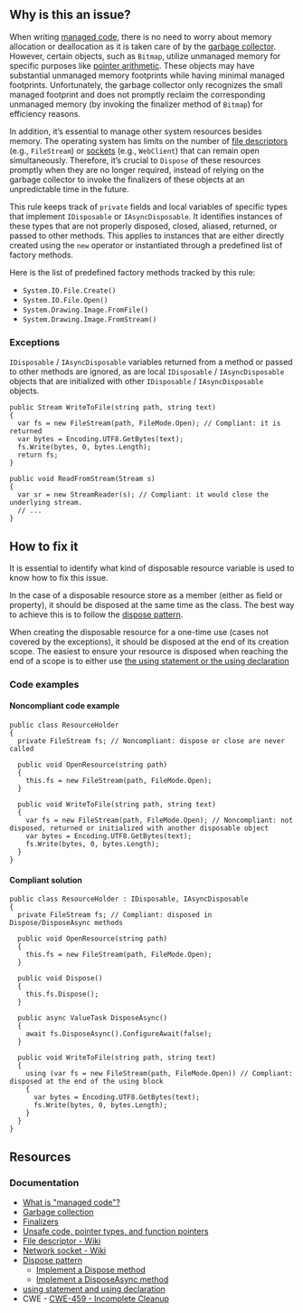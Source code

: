 ## Why is this an issue?

When writing [managed code](https://learn.microsoft.com/en-us/dotnet/standard/managed-code), there is no need to worry about memory
allocation or deallocation as it is taken care of by the [garbage
collector](https://learn.microsoft.com/en-us/dotnet/standard/garbage-collection). However, certain objects, such as `Bitmap`, utilize unmanaged memory for specific purposes like [pointer arithmetic](https://learn.microsoft.com/en-us/dotnet/csharp/language-reference/unsafe-code). These objects may have substantial
unmanaged memory footprints while having minimal managed footprints. Unfortunately, the garbage collector only recognizes the small managed footprint
and does not promptly reclaim the corresponding unmanaged memory (by invoking the finalizer method of `Bitmap`) for efficiency reasons.

In addition, it’s essential to manage other system resources besides memory. The operating system has limits on the number of [file descriptors](https://en.wikipedia.org/wiki/File_descriptor) (e.g., `FileStream`) or [sockets](https://en.wikipedia.org/wiki/Network_socket) (e.g., `WebClient`) that can remain open simultaneously. Therefore, it’s
crucial to `Dispose` of these resources promptly when they are no longer required, instead of relying on the garbage collector to invoke
the finalizers of these objects at an unpredictable time in the future.

This rule keeps track of `private` fields and local variables of specific types that implement `IDisposable` or
`IAsyncDisposable`. It identifies instances of these types that are not properly disposed, closed, aliased, returned, or passed to other
methods. This applies to instances that are either directly created using the `new` operator or instantiated through a predefined list of
factory methods.

Here is the list of predefined factory methods tracked by this rule:

-  `System.IO.File.Create()`
-  `System.IO.File.Open()`
-  `System.Drawing.Image.FromFile()`
-  `System.Drawing.Image.FromStream()`

### Exceptions

`IDisposable` / `IAsyncDisposable` variables returned from a method or passed to other methods are ignored, as are local
`IDisposable` / `IAsyncDisposable` objects that are initialized with other `IDisposable` /
`IAsyncDisposable` objects.

    public Stream WriteToFile(string path, string text)
    {
      var fs = new FileStream(path, FileMode.Open); // Compliant: it is returned
      var bytes = Encoding.UTF8.GetBytes(text);
      fs.Write(bytes, 0, bytes.Length);
      return fs;
    }
    
    public void ReadFromStream(Stream s)
    {
      var sr = new StreamReader(s); // Compliant: it would close the underlying stream.
      // ...
    }

## How to fix it

It is essential to identify what kind of disposable resource variable is used to know how to fix this issue.

In the case of a disposable resource store as a member (either as field or property), it should be disposed at the same time as the class. The best
way to achieve this is to follow the [dispose
pattern](https://learn.microsoft.com/en-us/dotnet/standard/design-guidelines/dispose-pattern).

When creating the disposable resource for a one-time use (cases not covered by the exceptions), it should be disposed at the end of its creation
scope. The easiest to ensure your resource is disposed when reaching the end of a scope is to either use [the using statement or the using declaration](https://learn.microsoft.com/en-us/dotnet/csharp/language-reference/statements/using)

### Code examples

#### Noncompliant code example

    public class ResourceHolder
    {
      private FileStream fs; // Noncompliant: dispose or close are never called
    
      public void OpenResource(string path)
      {
        this.fs = new FileStream(path, FileMode.Open);
      }
    
      public void WriteToFile(string path, string text)
      {
        var fs = new FileStream(path, FileMode.Open); // Noncompliant: not disposed, returned or initialized with another disposable object
        var bytes = Encoding.UTF8.GetBytes(text);
        fs.Write(bytes, 0, bytes.Length);
      }
    }

#### Compliant solution

    public class ResourceHolder : IDisposable, IAsyncDisposable
    {
      private FileStream fs; // Compliant: disposed in Dispose/DisposeAsync methods
    
      public void OpenResource(string path)
      {
        this.fs = new FileStream(path, FileMode.Open);
      }
    
      public void Dispose()
      {
        this.fs.Dispose();
      }
    
      public async ValueTask DisposeAsync()
      {
        await fs.DisposeAsync().ConfigureAwait(false);
      }
    
      public void WriteToFile(string path, string text)
      {
        using (var fs = new FileStream(path, FileMode.Open)) // Compliant: disposed at the end of the using block
        {
          var bytes = Encoding.UTF8.GetBytes(text);
          fs.Write(bytes, 0, bytes.Length);
        }
      }
    }

## Resources

### Documentation

-  [What is "managed code"?](https://learn.microsoft.com/en-us/dotnet/standard/managed-code)
-  [Garbage collection](https://learn.microsoft.com/en-us/dotnet/standard/garbage-collection)
-  [Finalizers](https://learn.microsoft.com/en-us/dotnet/csharp/programming-guide/classes-and-structs/finalizers)
-  [Unsafe code, pointer types, and function pointers](https://learn.microsoft.com/en-us/dotnet/csharp/language-reference/unsafe-code)
-  [File descriptor - Wiki](https://en.wikipedia.org/wiki/File_descriptor)
-  [Network socket - Wiki](https://en.wikipedia.org/wiki/Network_socket)
-  [Dispose pattern](https://learn.microsoft.com/en-us/dotnet/standard/design-guidelines/dispose-pattern)
    - [Implement a Dispose method](https://learn.microsoft.com/en-us/dotnet/standard/garbage-collection/implementing-dispose)
    - [Implement a DisposeAsync
      method](https://learn.microsoft.com/en-us/dotnet/standard/garbage-collection/implementing-disposeasync)
-  [using statement and using declaration](https://learn.microsoft.com/en-us/dotnet/csharp/language-reference/statements/using)
-  CWE - [CWE-459 - Incomplete Cleanup](https://cwe.mitre.org/data/definitions/459)